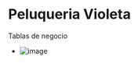 # Peluqueria Violeta
Tablas de negocio
- ![image](https://github.com/user-attachments/assets/536f7686-c008-4662-8469-7d3b29de840d)

